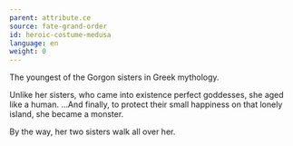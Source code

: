 ```yaml
---
parent: attribute.ce
source: fate-grand-order
id: heroic-costume-medusa
language: en
weight: 0
---
```


The youngest of the Gorgon sisters in Greek mythology.

Unlike her sisters, who came into existence perfect goddesses, she aged like a human.
…And finally, to protect their small happiness on that lonely island, she became a monster.

By the way, her two sisters walk all over her.
